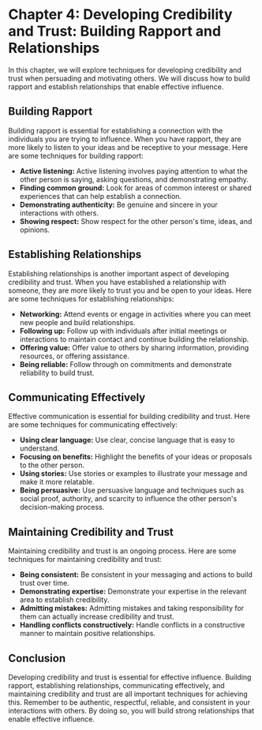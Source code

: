 Chapter 4: Developing Credibility and Trust: Building Rapport and Relationships
===============================================================================

In this chapter, we will explore techniques for developing credibility and trust when persuading and motivating others. We will discuss how to build rapport and establish relationships that enable effective influence.

Building Rapport
----------------

Building rapport is essential for establishing a connection with the individuals you are trying to influence. When you have rapport, they are more likely to listen to your ideas and be receptive to your message. Here are some techniques for building rapport:

* **Active listening:** Active listening involves paying attention to what the other person is saying, asking questions, and demonstrating empathy.
* **Finding common ground:** Look for areas of common interest or shared experiences that can help establish a connection.
* **Demonstrating authenticity:** Be genuine and sincere in your interactions with others.
* **Showing respect:** Show respect for the other person's time, ideas, and opinions.

Establishing Relationships
--------------------------

Establishing relationships is another important aspect of developing credibility and trust. When you have established a relationship with someone, they are more likely to trust you and be open to your ideas. Here are some techniques for establishing relationships:

* **Networking:** Attend events or engage in activities where you can meet new people and build relationships.
* **Following up:** Follow up with individuals after initial meetings or interactions to maintain contact and continue building the relationship.
* **Offering value:** Offer value to others by sharing information, providing resources, or offering assistance.
* **Being reliable:** Follow through on commitments and demonstrate reliability to build trust.

Communicating Effectively
-------------------------

Effective communication is essential for building credibility and trust. Here are some techniques for communicating effectively:

* **Using clear language:** Use clear, concise language that is easy to understand.
* **Focusing on benefits:** Highlight the benefits of your ideas or proposals to the other person.
* **Using stories:** Use stories or examples to illustrate your message and make it more relatable.
* **Being persuasive:** Use persuasive language and techniques such as social proof, authority, and scarcity to influence the other person's decision-making process.

Maintaining Credibility and Trust
---------------------------------

Maintaining credibility and trust is an ongoing process. Here are some techniques for maintaining credibility and trust:

* **Being consistent:** Be consistent in your messaging and actions to build trust over time.
* **Demonstrating expertise:** Demonstrate your expertise in the relevant area to establish credibility.
* **Admitting mistakes:** Admitting mistakes and taking responsibility for them can actually increase credibility and trust.
* **Handling conflicts constructively:** Handle conflicts in a constructive manner to maintain positive relationships.

Conclusion
----------

Developing credibility and trust is essential for effective influence. Building rapport, establishing relationships, communicating effectively, and maintaining credibility and trust are all important techniques for achieving this. Remember to be authentic, respectful, reliable, and consistent in your interactions with others. By doing so, you will build strong relationships that enable effective influence.
